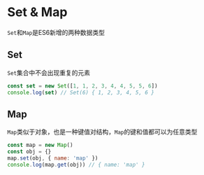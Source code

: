 # Set & Map
`Set`和`Map`是ES6新增的两种数据类型

## Set
`Set`集合中不会出现重复的元素
```javascript
const set = new Set([1, 1, 2, 3, 4, 4, 5, 5, 6])
console.log(set) // Set(6) { 1, 2, 3, 4, 5, 6 }
```

## Map
`Map`类似于对象，也是一种键值对结构，`Map`的键和值都可以为任意类型
```javascript
const map = new Map()
const obj = {}
map.set(obj, { name: 'map' })
console.log(map.get(obj)) // { name: 'map' }
```
